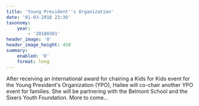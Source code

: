 ```yaml
---
title: 'Young President''s Organization'
date: '01-03-2018 23:36'
taxonomy:
    year:
        - '20180301'
header_image: '0'
header_image_height: 450
summary:
    enabled: '0'
    format: long
---
```


After receiving an international award for chairing a Kids for Kids event for the Young President's Organization (YPO), Hallee will co-chair another YPO event for families. She will be partnering with the Belmont School and the Sixers Youth Foundation. More to come... 